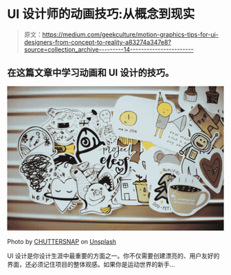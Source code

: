 # UI 设计师的动画技巧:从概念到现实

> 原文：<https://medium.com/geekculture/motion-graphics-tips-for-ui-designers-from-concept-to-reality-a83274a347e8?source=collection_archive---------14----------------------->

## 在这篇文章中学习动画和 UI 设计的技巧。

![](img/aecf7065bb61d92dd22dbdcc1f2a10f2.png)

Photo by [CHUTTERSNAP](https://unsplash.com/@chuttersnap?utm_source=medium&utm_medium=referral) on [Unsplash](https://unsplash.com?utm_source=medium&utm_medium=referral)

UI 设计是你设计生涯中最重要的方面之一。你不仅需要创建漂亮的、用户友好的界面，还必须记住项目的整体观感。如果你是运动世界的新手…